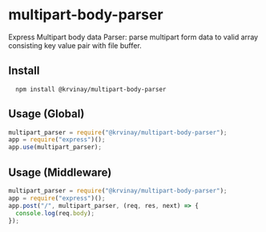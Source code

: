 # multipart-body-parser

Express Multipart body data Parser: parse multipart form data to valid array consisting key value pair with file buffer.

## Install

```
  npm install @krvinay/multipart-body-parser
```

## Usage (Global)

```javascript
multipart_parser = require("@krvinay/multipart-body-parser");
app = require("express")();
app.use(multipart_parser);
```

## Usage (Middleware)

```javascript
multipart_parser = require("@krvinay/multipart-body-parser");
app = require("express")();
app.post("/", multipart_parser, (req, res, next) => {
  console.log(req.body);
});
```
